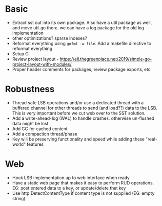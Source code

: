 # Basic
- Extract sst out into its own package. Also have a util package as well, and move util.go there. we can have a log package for the old log implementation
- other optimizations? sparse indexes?
- Reformat everything using `gofmt -w file`. Add a makefile directive to reformat everything
- Setup CI
- Review project layout - https://eli.thegreenplace.net/2019/simple-go-project-layout-with-modules/
- Proper header comments for packages, review package exports, etc

# Robustness
- Thread safe LSB operations and/or use a dedicated thread with a buffered channel for other threads to send (and load??) data to the LSB. This is very important before we cut web over to the SST solution.
- Add a write-ahead-log (WAL) to handle crashes. otherwise un-flushed data might be lost
- Add GC for cached content
- Add a compaction thread/phase
- Key will be preserving functionality and speed while adding these "real-world" features

# Web 
- Hook LSB implementation up to web interface when ready
- Have a static web page that makes it easy to perform RUD operations. EG: post entered data to a key, or update/delete that key
- Use http.DetectContentType if content type is not supplied (EG: empty string)
